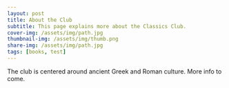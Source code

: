 ```yaml
---
layout: post
title: About the Club
subtitle: This page explains more about the Classics Club. 
cover-img: /assets/img/path.jpg
thumbnail-img: /assets/img/thumb.png
share-img: /assets/img/path.jpg
tags: [books, test]
---
```


The club is centered around ancient Greek and Roman culture. More info to come. 
